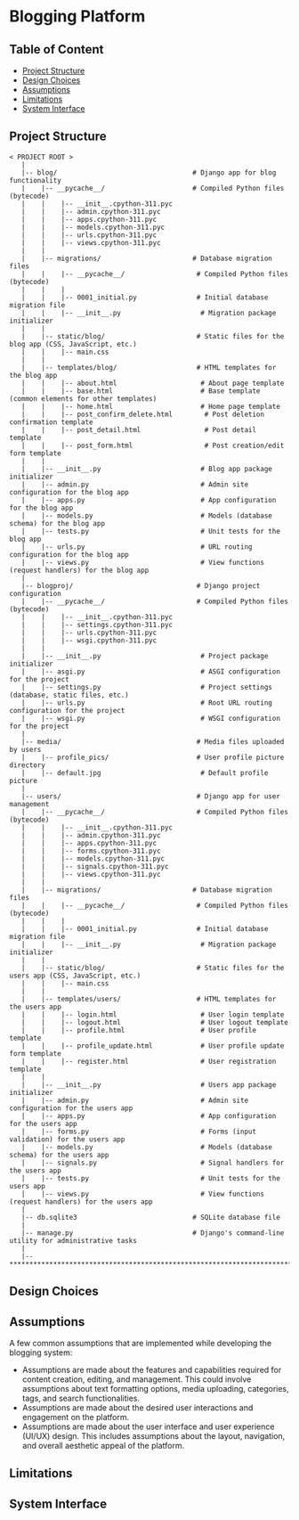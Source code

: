 <h1>Blogging Platform</h1>

## Table of Content
- [Project Structure](#project-structure)
- [Design Choices](#design-choices)
- [Assumptions](#assumptions)
- [Limitations](#limitations)
- [System Interface](#system-interface)

<h2>Project Structure</h2>

```
< PROJECT ROOT >
   |
   |-- blog/                                  # Django app for blog functionality
   |    |-- __pycache__/                      # Compiled Python files (bytecode)
   |    |    |-- __init__.cpython-311.pyc
   |    |    |-- admin.cpython-311.pyc
   |    |    |-- apps.cpython-311.pyc
   |    |    |-- models.cpython-311.pyc
   |    |    |-- urls.cpython-311.pyc
   |    |    |-- views.cpython-311.pyc
   |    |
   |    |-- migrations/                       # Database migration files
   |    |    |-- __pycache__/                  # Compiled Python files (bytecode)
   |    |    |
   |    |    |-- 0001_initial.py               # Initial database migration file
   |    |    |-- __init__.py                    # Migration package initializer
   |    |
   |    |-- static/blog/                       # Static files for the blog app (CSS, JavaScript, etc.)
   |    |    |-- main.css
   |    |
   |    |-- templates/blog/                    # HTML templates for the blog app
   |    |    |-- about.html                     # About page template
   |    |    |-- base.html                      # Base template (common elements for other templates)
   |    |    |-- home.html                      # Home page template
   |    |    |-- post_confirm_delete.html        # Post deletion confirmation template
   |    |    |-- post_detail.html                # Post detail template
   |    |    |-- post_form.html                  # Post creation/edit form template
   |    |
   |    |-- __init__.py                         # Blog app package initializer
   |    |-- admin.py                            # Admin site configuration for the blog app
   |    |-- apps.py                             # App configuration for the blog app
   |    |-- models.py                           # Models (database schema) for the blog app
   |    |-- tests.py                            # Unit tests for the blog app
   |    |-- urls.py                             # URL routing configuration for the blog app
   |    |-- views.py                            # View functions (request handlers) for the blog app
   |    
   |-- blogproj/                               # Django project configuration
   |    |-- __pycache__/                       # Compiled Python files (bytecode)
   |    |    |-- __init__.cpython-311.pyc
   |    |    |-- settings.cpython-311.pyc
   |    |    |-- urls.cpython-311.pyc
   |    |    |-- wsgi.cpython-311.pyc
   |    |
   |    |-- __init__.py                         # Project package initializer
   |    |-- asgi.py                             # ASGI configuration for the project
   |    |-- settings.py                         # Project settings (database, static files, etc.)
   |    |-- urls.py                             # Root URL routing configuration for the project
   |    |-- wsgi.py                             # WSGI configuration for the project
   |    
   |-- media/                                  # Media files uploaded by users
   |    |-- profile_pics/                      # User profile picture directory
   |    |-- default.jpg                         # Default profile picture
   |    
   |-- users/                                  # Django app for user management
   |    |-- __pycache__/                       # Compiled Python files (bytecode)
   |    |    |-- __init__.cpython-311.pyc
   |    |    |-- admin.cpython-311.pyc
   |    |    |-- apps.cpython-311.pyc
   |    |    |-- forms.cpython-311.pyc
   |    |    |-- models.cpython-311.pyc
   |    |    |-- signals.cpython-311.pyc
   |    |    |-- views.cpython-311.pyc
   |    |
   |    |-- migrations/                       # Database migration files
   |    |    |-- __pycache__/                  # Compiled Python files (bytecode)
   |    |    |
   |    |    |-- 0001_initial.py               # Initial database migration file
   |    |    |-- __init__.py                    # Migration package initializer
   |    |
   |    |-- static/blog/                       # Static files for the users app (CSS, JavaScript, etc.)
   |    |    |-- main.css
   |    |
   |    |-- templates/users/                   # HTML templates for the users app
   |    |    |-- login.html                     # User login template
   |    |    |-- logout.html                    # User logout template
   |    |    |-- profile.html                   # User profile template
   |    |    |-- profile_update.html            # User profile update form template
   |    |    |-- register.html                  # User registration template
   |    |
   |    |-- __init__.py                         # Users app package initializer
   |    |-- admin.py                            # Admin site configuration for the users app
   |    |-- apps.py                             # App configuration for the users app
   |    |-- forms.py                            # Forms (input validation) for the users app
   |    |-- models.py                           # Models (database schema) for the users app
   |    |-- signals.py                          # Signal handlers for the users app
   |    |-- tests.py                            # Unit tests for the users app
   |    |-- views.py                            # View functions (request handlers) for the users app
   |    
   |-- db.sqlite3                             # SQLite database file
   |                               
   |-- manage.py                              # Django's command-line utility for administrative tasks
   |
   |-- ************************************************************************
  ```

<h2>Design Choices</h2>


<h2>Assumptions</h2>
A few common assumptions that are implemented while developing the blogging system:
<ul>

   <li>Assumptions are made about the features and capabilities required for content creation, editing, and management. This could involve assumptions about text             formatting   options, media uploading, categories, tags, and search functionalities.</li>

   <li>Assumptions are made about the desired user interactions and engagement on the platform. </li>

   <li>Assumptions are made about the user interface and user experience (UI/UX) design. This includes assumptions about the layout, navigation, and overall aesthetic         appeal of the platform.</li>
</ul>

<h2>Limitations</h2>


<h2>System Interface</h2>
